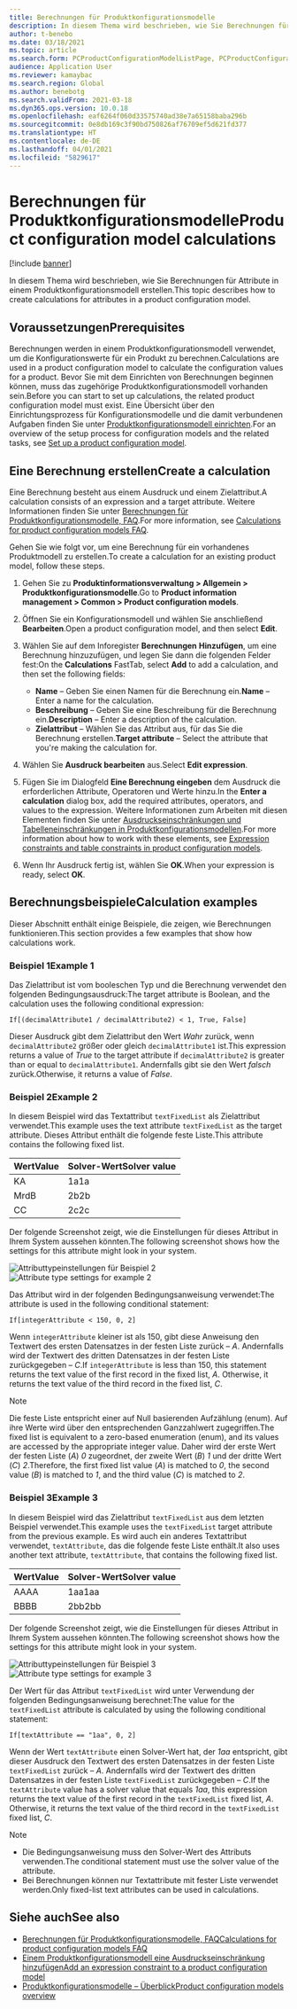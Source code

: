 ```yaml
---
title: Berechnungen für Produktkonfigurationsmodelle
description: In diesem Thema wird beschrieben, wie Sie Berechnungen für Attribute in einem Produktkonfigurationsmodell erstellen
author: t-benebo
ms.date: 03/18/2021
ms.topic: article
ms.search.form: PCProductConfigurationModelListPage, PCProductConfigurationModelDetails
audience: Application User
ms.reviewer: kamaybac
ms.search.region: Global
ms.author: benebotg
ms.search.validFrom: 2021-03-18
ms.dyn365.ops.version: 10.0.18
ms.openlocfilehash: eaf6264f060d33575740ad38e7a65158baba296b
ms.sourcegitcommit: 0e8db169c3f90bd750826af76709ef5d621fd377
ms.translationtype: HT
ms.contentlocale: de-DE
ms.lasthandoff: 04/01/2021
ms.locfileid: "5829617"
---
```

# <a name="product-configuration-model-calculations"></a><span data-ttu-id="d0d0b-103">Berechnungen für Produktkonfigurationsmodelle</span><span class="sxs-lookup"><span data-stu-id="d0d0b-103">Product configuration model calculations</span></span>

[!include [banner](../includes/banner.md)]

<span data-ttu-id="d0d0b-104">In diesem Thema wird beschrieben, wie Sie Berechnungen für Attribute in einem Produktkonfigurationsmodell erstellen.</span><span class="sxs-lookup"><span data-stu-id="d0d0b-104">This topic describes how to create calculations for attributes in a product configuration model.</span></span>

## <a name="prerequisites"></a><span data-ttu-id="d0d0b-105">Voraussetzungen</span><span class="sxs-lookup"><span data-stu-id="d0d0b-105">Prerequisites</span></span>

<span data-ttu-id="d0d0b-106">Berechnungen werden in einem Produktkonfigurationsmodell verwendet, um die Konfigurationswerte für ein Produkt zu berechnen.</span><span class="sxs-lookup"><span data-stu-id="d0d0b-106">Calculations are used in a product configuration model to calculate the configuration values for a product.</span></span> <span data-ttu-id="d0d0b-107">Bevor Sie mit dem Einrichten von Berechnungen beginnen können, muss das zugehörige Produktkonfigurationsmodell vorhanden sein.</span><span class="sxs-lookup"><span data-stu-id="d0d0b-107">Before you can start to set up calculations, the related product configuration model must exist.</span></span> <span data-ttu-id="d0d0b-108">Eine Übersicht über den Einrichtungsprozess für Konfigurationsmodelle und die damit verbundenen Aufgaben finden Sie unter [Produktkonfigurationsmodell einrichten](set-up-maintain-product-configuration-model.md).</span><span class="sxs-lookup"><span data-stu-id="d0d0b-108">For an overview of the setup process for configuration models and the related tasks, see [Set up a product configuration model](set-up-maintain-product-configuration-model.md).</span></span>

## <a name="create-a-calculation"></a><span data-ttu-id="d0d0b-109">Eine Berechnung erstellen</span><span class="sxs-lookup"><span data-stu-id="d0d0b-109">Create a calculation</span></span>

<span data-ttu-id="d0d0b-110">Eine Berechnung besteht aus einem Ausdruck und einem Zielattribut.</span><span class="sxs-lookup"><span data-stu-id="d0d0b-110">A calculation consists of an expression and a target attribute.</span></span> <span data-ttu-id="d0d0b-111">Weitere Informationen finden Sie unter [Berechnungen für Produktkonfigurationsmodelle, FAQ](calculate-product-configuration-models.md).</span><span class="sxs-lookup"><span data-stu-id="d0d0b-111">For more information, see [Calculations for product configuration models FAQ](calculate-product-configuration-models.md).</span></span>

<span data-ttu-id="d0d0b-112">Gehen Sie wie folgt vor, um eine Berechnung für ein vorhandenes Produktmodell zu erstellen.</span><span class="sxs-lookup"><span data-stu-id="d0d0b-112">To create a calculation for an existing product model, follow these steps.</span></span>

1. <span data-ttu-id="d0d0b-113">Gehen Sie zu **Produktinformationsverwaltung \> Allgemein \> Produktkonfigurationsmodelle**.</span><span class="sxs-lookup"><span data-stu-id="d0d0b-113">Go to **Product information management \> Common \> Product configuration models**.</span></span>
1. <span data-ttu-id="d0d0b-114">Öffnen Sie ein Konfigurationsmodell und wählen Sie anschließend **Bearbeiten**.</span><span class="sxs-lookup"><span data-stu-id="d0d0b-114">Open a product configuration model, and then select **Edit**.</span></span>
1. <span data-ttu-id="d0d0b-115">Wählen Sie auf dem Inforegister **Berechnungen** **Hinzufügen**, um eine Berechnung hinzuzufügen, und legen Sie dann die folgenden Felder fest:</span><span class="sxs-lookup"><span data-stu-id="d0d0b-115">On the **Calculations** FastTab, select **Add** to add a calculation, and then set the following fields:</span></span>

    - <span data-ttu-id="d0d0b-116">**Name** – Geben Sie einen Namen für die Berechnung ein.</span><span class="sxs-lookup"><span data-stu-id="d0d0b-116">**Name** – Enter a name for the calculation.</span></span>
    - <span data-ttu-id="d0d0b-117">**Beschreibung** – Geben Sie eine Beschreibung für die Berechnung ein.</span><span class="sxs-lookup"><span data-stu-id="d0d0b-117">**Description** – Enter a description of the calculation.</span></span>
    - <span data-ttu-id="d0d0b-118">**Zielattribut** – Wählen Sie das Attribut aus, für das Sie die Berechnung erstellen.</span><span class="sxs-lookup"><span data-stu-id="d0d0b-118">**Target attribute** – Select the attribute that you're making the calculation for.</span></span>

1. <span data-ttu-id="d0d0b-119">Wählen Sie **Ausdruck bearbeiten** aus.</span><span class="sxs-lookup"><span data-stu-id="d0d0b-119">Select **Edit expression**.</span></span>
1. <span data-ttu-id="d0d0b-120">Fügen Sie im Dialogfeld **Eine Berechnung eingeben** dem Ausdruck die erforderlichen Attribute, Operatoren und Werte hinzu.</span><span class="sxs-lookup"><span data-stu-id="d0d0b-120">In the **Enter a calculation** dialog box, add the required attributes, operators, and values to the expression.</span></span> <span data-ttu-id="d0d0b-121">Weitere Informationen zum Arbeiten mit diesen Elementen finden Sie unter [Ausdruckseinschränkungen und Tabelleneinschränkungen in Produktkonfigurationsmodellen](expression-constraints-table-constraints-product-configuration-models.md).</span><span class="sxs-lookup"><span data-stu-id="d0d0b-121">For more information about how to work with these elements, see [Expression constraints and table constraints in product configuration models](expression-constraints-table-constraints-product-configuration-models.md).</span></span>
1. <span data-ttu-id="d0d0b-122">Wenn Ihr Ausdruck fertig ist, wählen Sie **OK**.</span><span class="sxs-lookup"><span data-stu-id="d0d0b-122">When your expression is ready, select **OK**.</span></span>

## <a name="calculation-examples"></a><span data-ttu-id="d0d0b-123">Berechnungsbeispiele</span><span class="sxs-lookup"><span data-stu-id="d0d0b-123">Calculation examples</span></span>

<span data-ttu-id="d0d0b-124">Dieser Abschnitt enthält einige Beispiele, die zeigen, wie Berechnungen funktionieren.</span><span class="sxs-lookup"><span data-stu-id="d0d0b-124">This section provides a few examples that show how calculations work.</span></span>

### <a name="example-1"></a><span data-ttu-id="d0d0b-125">Beispiel 1</span><span class="sxs-lookup"><span data-stu-id="d0d0b-125">Example 1</span></span>

<span data-ttu-id="d0d0b-126">Das Zielattribut ist vom booleschen Typ und die Berechnung verwendet den folgenden Bedingungsausdruck:</span><span class="sxs-lookup"><span data-stu-id="d0d0b-126">The target attribute is Boolean, and the calculation uses the following conditional expression:</span></span>

`If[(decimalAttribute1 / decimalAttribute2) < 1, True, False]`

<span data-ttu-id="d0d0b-127">Dieser Ausdruck gibt dem Zielattribut den Wert *Wahr* zurück, wenn `decimalAttribute2` größer oder gleich `decimalAttribute1` ist.</span><span class="sxs-lookup"><span data-stu-id="d0d0b-127">This expression returns a value of *True* to the target attribute if `decimalAttribute2` is greater than or equal to `decimalAttribute1`.</span></span> <span data-ttu-id="d0d0b-128">Andernfalls gibt sie den Wert *falsch* zurück.</span><span class="sxs-lookup"><span data-stu-id="d0d0b-128">Otherwise, it returns a value of *False*.</span></span>

### <a name="example-2"></a><span data-ttu-id="d0d0b-129">Beispiel 2</span><span class="sxs-lookup"><span data-stu-id="d0d0b-129">Example 2</span></span>

<span data-ttu-id="d0d0b-130">In diesem Beispiel wird das Textattribut `textFixedList` als Zielattribut verwendet.</span><span class="sxs-lookup"><span data-stu-id="d0d0b-130">This example uses the text attribute `textFixedList` as the target attribute.</span></span> <span data-ttu-id="d0d0b-131">Dieses Attribut enthält die folgende feste Liste.</span><span class="sxs-lookup"><span data-stu-id="d0d0b-131">This attribute contains the following fixed list.</span></span>

| <span data-ttu-id="d0d0b-132">Wert</span><span class="sxs-lookup"><span data-stu-id="d0d0b-132">Value</span></span> | <span data-ttu-id="d0d0b-133">Solver-Wert</span><span class="sxs-lookup"><span data-stu-id="d0d0b-133">Solver value</span></span> |
|---|---|
| <span data-ttu-id="d0d0b-134">K</span><span class="sxs-lookup"><span data-stu-id="d0d0b-134">A</span></span> | <span data-ttu-id="d0d0b-135">1a</span><span class="sxs-lookup"><span data-stu-id="d0d0b-135">1a</span></span> |
| <span data-ttu-id="d0d0b-136">Mrd</span><span class="sxs-lookup"><span data-stu-id="d0d0b-136">B</span></span> | <span data-ttu-id="d0d0b-137">2b</span><span class="sxs-lookup"><span data-stu-id="d0d0b-137">2b</span></span> |
| <span data-ttu-id="d0d0b-138">C</span><span class="sxs-lookup"><span data-stu-id="d0d0b-138">C</span></span> | <span data-ttu-id="d0d0b-139">2c</span><span class="sxs-lookup"><span data-stu-id="d0d0b-139">2c</span></span> |

<span data-ttu-id="d0d0b-140">Der folgende Screenshot zeigt, wie die Einstellungen für dieses Attribut in Ihrem System aussehen könnten.</span><span class="sxs-lookup"><span data-stu-id="d0d0b-140">The following screenshot shows how the settings for this attribute might look in your system.</span></span>

<span data-ttu-id="d0d0b-141">![Attributtypeinstellungen für Beispiel 2](media/model-calculations-example2.png "Attributtypeinstellungen für Beispiel 2")</span><span class="sxs-lookup"><span data-stu-id="d0d0b-141">![Attribute type settings for example 2](media/model-calculations-example2.png "Attribute type settings for example 2")</span></span>

<span data-ttu-id="d0d0b-142">Das Attribut wird in der folgenden Bedingungsanweisung verwendet:</span><span class="sxs-lookup"><span data-stu-id="d0d0b-142">The attribute is used in the following conditional statement:</span></span>

`If[integerAttribute < 150, 0, 2]`

<span data-ttu-id="d0d0b-143">Wenn `integerAttribute` kleiner ist als 150, gibt diese Anweisung den Textwert des ersten Datensatzes in der festen Liste zurück – *A*. Andernfalls wird der Textwert des dritten Datensatzes in der festen Liste zurückgegeben – *C*.</span><span class="sxs-lookup"><span data-stu-id="d0d0b-143">If `integerAttribute` is less than 150, this statement returns the text value of the first record in the fixed list, *A*. Otherwise, it returns the text value of the third record in the fixed list, *C*.</span></span>

> [!NOTE]
> <span data-ttu-id="d0d0b-144">Die feste Liste entspricht einer auf Null basierenden Aufzählung (enum). Auf ihre Werte wird über den entsprechenden Ganzzahlwert zugegriffen.</span><span class="sxs-lookup"><span data-stu-id="d0d0b-144">The fixed list is equivalent to a zero-based enumeration (enum), and its values are accessed by the appropriate integer value.</span></span> <span data-ttu-id="d0d0b-145">Daher wird der erste Wert der festen Liste (*A*) *0* zugeordnet, der zweite Wert (*B*) *1* und der dritte Wert (*C*) *2*.</span><span class="sxs-lookup"><span data-stu-id="d0d0b-145">Therefore, the first fixed list value (*A*) is matched to *0*, the second value (*B*) is matched to *1*, and the third value (*C*) is matched to *2*.</span></span>

### <a name="example-3"></a><span data-ttu-id="d0d0b-146">Beispiel 3</span><span class="sxs-lookup"><span data-stu-id="d0d0b-146">Example 3</span></span>

<span data-ttu-id="d0d0b-147">In diesem Beispiel wird das Zielattribut `textFixedList` aus dem letzten Beispiel verwendet.</span><span class="sxs-lookup"><span data-stu-id="d0d0b-147">This example uses the `textFixedList` target attribute from the previous example.</span></span> <span data-ttu-id="d0d0b-148">Es wird auch ein anderes Textattribut verwendet, `textAttribute`, das die folgende feste Liste enthält.</span><span class="sxs-lookup"><span data-stu-id="d0d0b-148">It also uses another text attribute, `textAttribute`, that contains the following fixed list.</span></span>

| <span data-ttu-id="d0d0b-149">Wert</span><span class="sxs-lookup"><span data-stu-id="d0d0b-149">Value</span></span> | <span data-ttu-id="d0d0b-150">Solver-Wert</span><span class="sxs-lookup"><span data-stu-id="d0d0b-150">Solver value</span></span> |
|---|---|
| <span data-ttu-id="d0d0b-151">AA</span><span class="sxs-lookup"><span data-stu-id="d0d0b-151">AA</span></span> | <span data-ttu-id="d0d0b-152">1aa</span><span class="sxs-lookup"><span data-stu-id="d0d0b-152">1aa</span></span> |
| <span data-ttu-id="d0d0b-153">BB</span><span class="sxs-lookup"><span data-stu-id="d0d0b-153">BB</span></span> | <span data-ttu-id="d0d0b-154">2bb</span><span class="sxs-lookup"><span data-stu-id="d0d0b-154">2bb</span></span> |

<span data-ttu-id="d0d0b-155">Der folgende Screenshot zeigt, wie die Einstellungen für dieses Attribut in Ihrem System aussehen könnten.</span><span class="sxs-lookup"><span data-stu-id="d0d0b-155">The following screenshot shows how the settings for this attribute might look in your system.</span></span>

<span data-ttu-id="d0d0b-156">![Attributtypeinstellungen für Beispiel 3](media/model-calculations-example3.png "Attributtypeinstellungen für Beispiel 3")</span><span class="sxs-lookup"><span data-stu-id="d0d0b-156">![Attribute type settings for example 3](media/model-calculations-example3.png "Attribute type settings for example 3")</span></span>

<span data-ttu-id="d0d0b-157">Der Wert für das Attribut `textFixedList` wird unter Verwendung der folgenden Bedingungsanweisung berechnet:</span><span class="sxs-lookup"><span data-stu-id="d0d0b-157">The value for the `textFixedList` attribute is calculated by using the following conditional statement:</span></span>

`If[textAttribute == "1aa", 0, 2]`

<span data-ttu-id="d0d0b-158">Wenn der Wert `textAttribute` einen Solver-Wert hat, der *1aa* entspricht, gibt dieser Ausdruck den Textwert des ersten Datensatzes in der festen Liste `textFixedList` zurück – *A*. Andernfalls wird der Textwert des dritten Datensatzes in der festen Liste `textFixedList` zurückgegeben – *C*.</span><span class="sxs-lookup"><span data-stu-id="d0d0b-158">If the `textAttribute` value has a solver value that equals *1aa*, this expression returns the text value of the first record in the `textFixedList` fixed list, *A*. Otherwise, it returns the text value of the third record in the `textFixedList` fixed list, *C*.</span></span>

> [!NOTE]
> - <span data-ttu-id="d0d0b-159">Die Bedingungsanweisung muss den Solver-Wert des Attributs verwenden.</span><span class="sxs-lookup"><span data-stu-id="d0d0b-159">The conditional statement must use the solver value of the attribute.</span></span>
> - <span data-ttu-id="d0d0b-160">Bei Berechnungen können nur Textattribute mit fester Liste verwendet werden.</span><span class="sxs-lookup"><span data-stu-id="d0d0b-160">Only fixed-list text attributes can be used in calculations.</span></span>

## <a name="see-also"></a><span data-ttu-id="d0d0b-161">Siehe auch</span><span class="sxs-lookup"><span data-stu-id="d0d0b-161">See also</span></span>

- [<span data-ttu-id="d0d0b-162">Berechnungen für Produktkonfigurationsmodelle, FAQ</span><span class="sxs-lookup"><span data-stu-id="d0d0b-162">Calculations for product configuration models FAQ</span></span>](calculate-product-configuration-models.md)
- [<span data-ttu-id="d0d0b-163">Einem Produktkonfigurationsmodell eine Ausdruckseinschränkung hinzufügen</span><span class="sxs-lookup"><span data-stu-id="d0d0b-163">Add an expression constraint to a product configuration model</span></span>](tasks/add-expression-constraint-product-configuration-model.md)
- [<span data-ttu-id="d0d0b-164">Produktkonfigurationsmodelle – Überblick</span><span class="sxs-lookup"><span data-stu-id="d0d0b-164">Product configuration models overview</span></span>](product-configuration-models.md)
